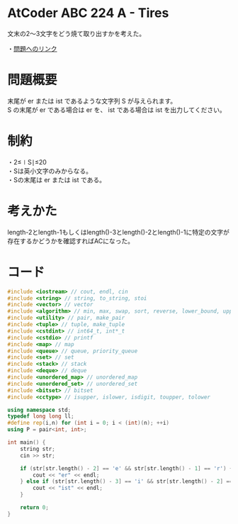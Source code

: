 # AtCoder ABC 224 A - Tires
文末の2～3文字をどう焼て取り出すかを考えた。

・[問題へのリンク](https://atcoder.jp/contests/abc223/tasks/abc224_a)

# 問題概要
末尾が er または ist であるような文字列 S が与えられます。   
S の末尾が er である場合は er を、 ist である場合は ist を出力してください。

# 制約
・2≤∣S∣≤20   
・Sは英小文字のみからなる。   
・Sの末尾は er または ist である。   
# 考えかた
length-2とlength-1もしくはlength()-3とlength()-2とlength()-1に特定の文字が存在するかどうかを確認すればACになった。

# コード
```cpp
#include <iostream> // cout, endl, cin
#include <string> // string, to_string, stoi
#include <vector> // vector
#include <algorithm> // min, max, swap, sort, reverse, lower_bound, upper_bound
#include <utility> // pair, make_pair
#include <tuple> // tuple, make_tuple
#include <cstdint> // int64_t, int*_t
#include <cstdio> // printf
#include <map> // map
#include <queue> // queue, priority_queue
#include <set> // set
#include <stack> // stack
#include <deque> // deque
#include <unordered_map> // unordered_map
#include <unordered_set> // unordered_set
#include <bitset> // bitset
#include <cctype> // isupper, islower, isdigit, toupper, tolower

using namespace std;
typedef long long ll;
#define rep(i,n) for (int i = 0; i < (int)(n); ++i)
using P = pair<int, int>;

int main() {
    string str;
    cin >> str;

    if (str[str.length() - 2] == 'e' && str[str.length() - 1] == 'r') {
        cout << "er" << endl;
    } else if (str[str.length() - 3] == 'i' && str[str.length() - 2] == 's' && str[str.length() - 1] == 't') {
        cout << "ist" << endl;
    }

    return 0;
}
```

